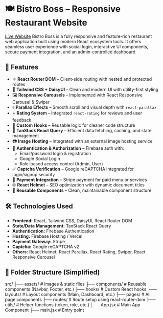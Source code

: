 # 🍽️ Bistro Boss – Responsive Restaurant Website
[Live Website](https://bistro-boss-cf7e6.web.app)
Bistro Boss is a fully responsive and feature-rich restaurant web application built using modern React ecosystem tools. It offers seamless user experience with social login, interactive UI components, secure payment integration, and an admin-controlled dashboard.

## 🚀 Features

- ⚛️ **React Router DOM** – Client-side routing with nested and protected routes
- 🎨 **Tailwind CSS + DaisyUI** – Clean and modern UI with utility-first styling
- 🖼️ **Responsive Carousels** – Implemented with React Responsive Carousel & Swiper
- 🌀 **Parallax Effects** – Smooth scroll and visual depth with `react-parallax`
- ⭐ **Rating System** – Integrated `react-rating` for reviews and user feedback
- 🧠 **Custom Hooks** – Reusable logic for cleaner code structure
- 🔁 **TanStack React Query** – Efficient data fetching, caching, and state management
- 📷 **Image Hosting** – Integrated with an external image hosting service
- 🔐 **Authentication & Authorization** – Firebase auth with:
  - Email/password login & registration
  - Google Social Login
  - Role-based access control (Admin, User)
- ✅ **Captcha Verification** – Google reCAPTCHA integrated for login/signup security
- 🧾 **Payment Integration** – Stripe payment for paid menu or services
- 🌐 **React Helmet** – SEO optimization with dynamic document titles
- 🧩 **Reusable Components** – Clean, maintainable component structure



## 🛠️ Technologies Used

- **Frontend:** React, Tailwind CSS, DaisyUI, React Router DOM
- **State/Data Management:** TanStack React Query
- **Authentication:** Firebase Authentication
- **Hosting:** Firebase Hosting / Vercel
- **Payment Gateway:** Stripe
- **Captcha:** Google reCAPTCHA v2
- **Others:** React Helmet, React Parallax, React Rating, Swiper, React Responsive Carousel

## 📁 Folder Structure (Simplified)

src/
├── assets/ # Images & static files
├── components/ # Reusable components (Navbar, Footer, etc.)
├── hooks/ # Custom React hooks
├── layouts/ # Layout components (Main, Dashboard, etc.)
├── pages/ # All page components
├── routes/ # Route setup using react-router-dom
├── utils/ # Helper functions (token, role, etc.)
├── App.jsx # Main App Component
├── main.jsx # Entry point



